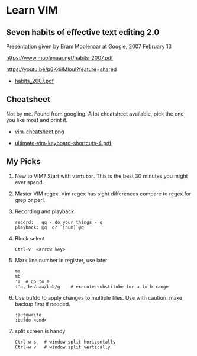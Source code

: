 # Learn VIM

## Seven habits of effective text editing 2.0
Presentation given by Bram Moolenaar at Google, 2007 February 13

https://www.moolenaar.net/habits_2007.pdf

https://youtu.be/p6K4iIMlouI?feature=shared

* [habits_2007.pdf](habits_2007.pdf)


## Cheatsheet

Not by me. Found from googling. A lot cheatsheet available, pick the one you like most and print it.

* [vim-cheatsheet.png](vim-cheatsheet.png)

* [ultimate-vim-keyboard-shortcuts-4.pdf](ultimate-vim-keyboard-shortcuts-4.pdf)


## My Picks

1. New to VIM? Start with `vimtutor`. This is the best 30 minutes you might ever spend.

2. Master VIM regex. Vim regex has sight differences compare to regex for grep or perl.

3. Recording and playback
   ```
   record:   qq - do your things - q
   playback: @q  or `[num]`@q
   ```

4. Block select
   ```
   Ctrl-v  <arrow key> 
   ```

5. Mark line number in register, use later
   ```
   ma
   mb
   'a  # go to a
   :'a,'bs/aaa/bbb/g    # execute substitube for a to b range
   ```

6. Use bufdo to apply changes to multiple files. Use with caution. make backup first if needed.
   ```
   :autowrite
   :bufdo <cmd>
   ```

7. split screen is handy
   ```
   Ctrl-w s   # window split horizontally
   Ctrl-w v   # window split vertically
   ```
   


